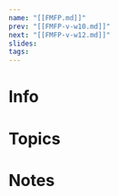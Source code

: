 ```yaml
---
name: "[[FMFP.md]]"
prev: "[[FMFP-v-w10.md]]"
next: "[[FMFP-v-w12.md]]"
slides: 
tags: 
---
```



# Info


# Topics


# Notes